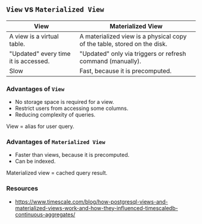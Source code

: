 ## `View` vs `Materialized View`

| View                                 | Materialized View                                                        |
|--------------------------------------|--------------------------------------------------------------------------|
| A view is a virtual table.           | A materialized view is a physical copy of the table, stored on the disk. |
| "Updated" every time it is accessed. | "Updated" only via triggers or refresh command (manually).               |
| Slow                                 | Fast, because it is precomputed.                                         |

### Advantages of `View`

- No storage space is required for a view.
- Restrict users from accessing some columns.
- Reducing complexity of queries.

View = alias for user query.

### Advantages of `Materialized View`

- Faster than views, because it is precomputed.
- Can be indexed.

Materialized view = cached query result.

### Resources

- https://www.timescale.com/blog/how-postgresql-views-and-materialized-views-work-and-how-they-influenced-timescaledb-continuous-aggregates/